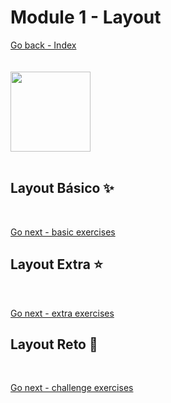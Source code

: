# Module 1 - Layout

[Go back - Index](../README.md#sub-section) 
<br>  
<br> 
<img align="center" src="https://media1.giphy.com/media/98l6X65EiQvgYfxFAH/giphy.gif?cid=ecf05e47ggnvad53i9zl7cf8ogjj41mph96b5nkaf9layucm&rid=giphy.gif" width="128px">
<br>
<br> 

## Layout Básico ✨
<br>

[Go next - basic exercises](../modulo-1/basico/module1basic.md#sub-section) 

## Layout Extra ⭐ 
<br>

[Go next - extra exercises](../modulo-1/extra/module1extra.md#sub-section) 


## Layout Reto 🌟
<br>

[Go next - challenge exercises](../modulo-1/reto/playground/module1challenge.md#sub-section) 

